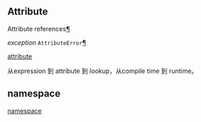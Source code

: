 ## Attribute

Attribute references[¶](https://docs.python.org/3/reference/expressions.html#attribute-references)

*exception* `AttributeError`[¶](https://docs.python.org/3/library/exceptions.html#AttributeError)

[attribute](https://docs.python.org/3/glossary.html#term-attribute)



从expression 到 attribute 到 lookup，从compile time 到 runtime。



## namespace

[namespace](https://docs.python.org/3/glossary.html#term-namespace)